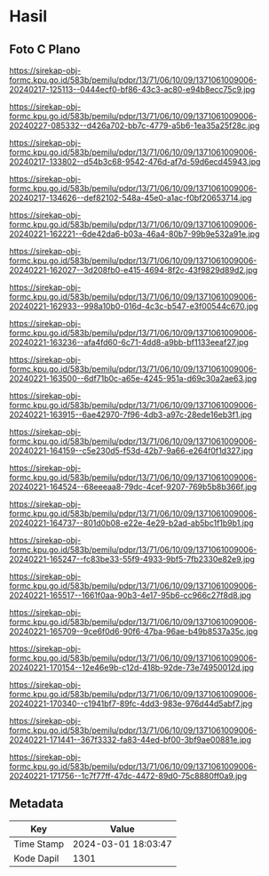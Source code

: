 # Hasil

## Foto C Plano

https://sirekap-obj-formc.kpu.go.id/583b/pemilu/pdpr/13/71/06/10/09/1371061009006-20240217-125113--0444ecf0-bf86-43c3-ac80-e94b8ecc75c9.jpg

https://sirekap-obj-formc.kpu.go.id/583b/pemilu/pdpr/13/71/06/10/09/1371061009006-20240227-085332--d426a702-bb7c-4779-a5b6-1ea35a25f28c.jpg

https://sirekap-obj-formc.kpu.go.id/583b/pemilu/pdpr/13/71/06/10/09/1371061009006-20240217-133802--d54b3c68-9542-476d-af7d-59d6ecd45943.jpg

https://sirekap-obj-formc.kpu.go.id/583b/pemilu/pdpr/13/71/06/10/09/1371061009006-20240217-134626--def82102-548a-45e0-a1ac-f0bf20653714.jpg

https://sirekap-obj-formc.kpu.go.id/583b/pemilu/pdpr/13/71/06/10/09/1371061009006-20240221-162221--6de42da6-b03a-46a4-80b7-99b9e532a91e.jpg

https://sirekap-obj-formc.kpu.go.id/583b/pemilu/pdpr/13/71/06/10/09/1371061009006-20240221-162027--3d208fb0-e415-4694-8f2c-43f9829d89d2.jpg

https://sirekap-obj-formc.kpu.go.id/583b/pemilu/pdpr/13/71/06/10/09/1371061009006-20240221-162933--998a10b0-016d-4c3c-b547-e3f00544c670.jpg

https://sirekap-obj-formc.kpu.go.id/583b/pemilu/pdpr/13/71/06/10/09/1371061009006-20240221-163236--afa4fd60-6c71-4dd8-a9bb-bf1133eeaf27.jpg

https://sirekap-obj-formc.kpu.go.id/583b/pemilu/pdpr/13/71/06/10/09/1371061009006-20240221-163500--6df71b0c-a65e-4245-951a-d69c30a2ae63.jpg

https://sirekap-obj-formc.kpu.go.id/583b/pemilu/pdpr/13/71/06/10/09/1371061009006-20240221-163915--6ae42970-7f96-4db3-a97c-28ede16eb3f1.jpg

https://sirekap-obj-formc.kpu.go.id/583b/pemilu/pdpr/13/71/06/10/09/1371061009006-20240221-164159--c5e230d5-f53d-42b7-9a66-e264f0f1d327.jpg

https://sirekap-obj-formc.kpu.go.id/583b/pemilu/pdpr/13/71/06/10/09/1371061009006-20240221-164524--68eeeaa8-79dc-4cef-9207-769b5b8b366f.jpg

https://sirekap-obj-formc.kpu.go.id/583b/pemilu/pdpr/13/71/06/10/09/1371061009006-20240221-164737--801d0b08-e22e-4e29-b2ad-ab5bc1f1b9b1.jpg

https://sirekap-obj-formc.kpu.go.id/583b/pemilu/pdpr/13/71/06/10/09/1371061009006-20240221-165247--fc83be33-55f9-4933-9bf5-7fb2330e82e9.jpg

https://sirekap-obj-formc.kpu.go.id/583b/pemilu/pdpr/13/71/06/10/09/1371061009006-20240221-165517--1661f0aa-90b3-4e17-95b6-cc966c27f8d8.jpg

https://sirekap-obj-formc.kpu.go.id/583b/pemilu/pdpr/13/71/06/10/09/1371061009006-20240221-165709--9ce6f0d6-90f6-47ba-96ae-b49b8537a35c.jpg

https://sirekap-obj-formc.kpu.go.id/583b/pemilu/pdpr/13/71/06/10/09/1371061009006-20240221-170154--12e46e9b-c12d-418b-92de-73e74950012d.jpg

https://sirekap-obj-formc.kpu.go.id/583b/pemilu/pdpr/13/71/06/10/09/1371061009006-20240221-170340--c1941bf7-89fc-4dd3-983e-976d44d5abf7.jpg

https://sirekap-obj-formc.kpu.go.id/583b/pemilu/pdpr/13/71/06/10/09/1371061009006-20240221-171441--367f3332-fa83-44ed-bf00-3bf9ae00881e.jpg

https://sirekap-obj-formc.kpu.go.id/583b/pemilu/pdpr/13/71/06/10/09/1371061009006-20240221-171756--1c7f77ff-47dc-4472-89d0-75c8880ff0a9.jpg


## Metadata

| Key        | Value               |
| ---------- | ------------------- |
| Time Stamp | 2024-03-01 18:03:47 |
| Kode Dapil | 1301                |



